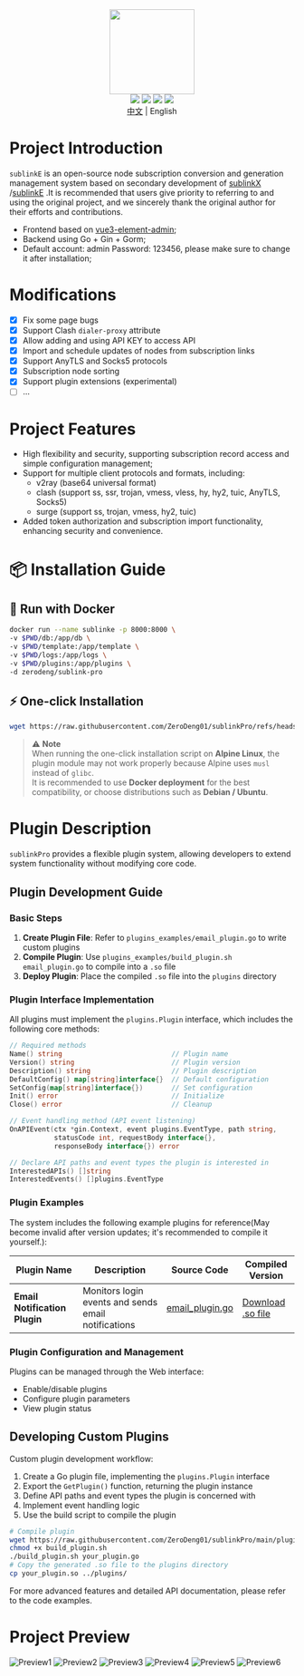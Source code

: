 <div align="center">
<img src="webs/src/assets/logo.png" width="150px" height="150px" />
</div>

<div align="center">
  <img src="https://img.shields.io/badge/Vue-5.0.8-brightgreen.svg"/>
  <img src="https://img.shields.io/badge/Go-1.24.3-green.svg"/>
  <img src="https://img.shields.io/badge/Element%20Plus-2.6.1-blue.svg"/>
  <img src="https://img.shields.io/badge/license-MIT-green.svg"/>
  <div align="center"> <a href="README.md">中文</a> | English</div>


</div>

# Project Introduction

`sublinkE` is an open-source node subscription conversion and generation management system based on secondary development of  [sublinkX](https://github.com/gooaclok819/sublinkX) /[sublinkE](https://github.com/eun1e/sublinkE)  .It is recommended that users give priority to referring to and using the original project, and we sincerely thank the original author for their efforts and contributions.

- Frontend based on [vue3-element-admin](https://github.com/youlaitech/vue3-element-admin);
- Backend using Go + Gin + Gorm;
- Default account: admin Password: 123456, please make sure to change it after installation;

# Modifications


- [x] Fix some page bugs
- [x] Support Clash `dialer-proxy` attribute
- [x] Allow adding and using API KEY to access API
- [x] Import and schedule updates of nodes from subscription links
- [x] Support AnyTLS and Socks5 protocols
- [x] Subscription node sorting
- [x] Support plugin extensions (experimental)
- [ ] ...

# Project Features

- High flexibility and security, supporting subscription record access and simple configuration management;
- Support for multiple client protocols and formats, including:
    - v2ray (base64 universal format)
    - clash (support ss, ssr, trojan, vmess, vless, hy, hy2, tuic, AnyTLS, Socks5)
    - surge (support ss, trojan, vmess, hy2, tuic)
- Added token authorization and subscription import functionality, enhancing security and convenience.

# 📦 Installation Guide

## 🚀 Run with Docker
```bash
docker run --name sublinke -p 8000:8000 \
-v $PWD/db:/app/db \
-v $PWD/template:/app/template \
-v $PWD/logs:/app/logs \
-v $PWD/plugins:/app/plugins \
-d zerodeng/sublink-pro 
```

## ⚡ One-click Installation
```bash
wget https://raw.githubusercontent.com/ZeroDeng01/sublinkPro/refs/heads/main/install.sh   && sh install.sh
```

> ⚠ **Note**  
> When running the one-click installation script on **Alpine Linux**, the plugin module may not work properly because Alpine uses `musl` instead of `glibc`.  
> It is recommended to use **Docker deployment** for the best compatibility, or choose distributions such as **Debian / Ubuntu**.


# Plugin Description

`sublinkPro` provides a flexible plugin system, allowing developers to extend system functionality without modifying core code.

## Plugin Development Guide

### Basic Steps

1. **Create Plugin File**: Refer to `plugins_examples/email_plugin.go` to write custom plugins
2. **Compile Plugin**: Use `plugins_examples/build_plugin.sh email_plugin.go` to compile into a `.so` file
3. **Deploy Plugin**: Place the compiled `.so` file into the `plugins` directory

### Plugin Interface Implementation

All plugins must implement the `plugins.Plugin` interface, which includes the following core methods:

```go
// Required methods
Name() string                           // Plugin name
Version() string                        // Plugin version
Description() string                    // Plugin description
DefaultConfig() map[string]interface{}  // Default configuration
SetConfig(map[string]interface{})       // Set configuration
Init() error                            // Initialize
Close() error                           // Cleanup

// Event handling method (API event listening)
OnAPIEvent(ctx *gin.Context, event plugins.EventType, path string, 
           statusCode int, requestBody interface{}, 
           responseBody interface{}) error

// Declare API paths and event types the plugin is interested in
InterestedAPIs() []string
InterestedEvents() []plugins.EventType
```

### Plugin Examples

The system includes the following example plugins for reference(May become invalid after version updates; it's recommended to compile it yourself.):

| Plugin Name | Description | Source Code | Compiled Version |
|-------------|-------------|------------|-----------------|
| **Email Notification Plugin** | Monitors login events and sends email notifications | [email_plugin.go](https://github.com/ZeroDeng01/sublinkPro/blob/main/plugins_examples/email_plugin.go) | [Download .so file](https://raw.githubusercontent.com/ZeroDeng01/sublinkPro/main/plugins_examples/email_plugin.so) |

### Plugin Configuration and Management

Plugins can be managed through the Web interface:
- Enable/disable plugins
- Configure plugin parameters
- View plugin status

## Developing Custom Plugins

Custom plugin development workflow:

1. Create a Go plugin file, implementing the `plugins.Plugin` interface
2. Export the `GetPlugin()` function, returning the plugin instance
3. Define API paths and event types the plugin is concerned with
4. Implement event handling logic
5. Use the build script to compile the plugin

```bash
# Compile plugin
wget https://raw.githubusercontent.com/ZeroDeng01/sublinkPro/main/plugins_examples/build_plugin.sh
chmod +x build_plugin.sh
./build_plugin.sh your_plugin.go
# Copy the generated .so file to the plugins directory
cp your_plugin.so ../plugins/
```

For more advanced features and detailed API documentation, please refer to the code examples.

# Project Preview

![Preview1](webs/src/assets/1.png)
![Preview2](webs/src/assets/2.png)
![Preview3](webs/src/assets/3.png)
![Preview4](webs/src/assets/4.png)
![Preview5](webs/src/assets/5.png)
![Preview6](webs/src/assets/6.png)
